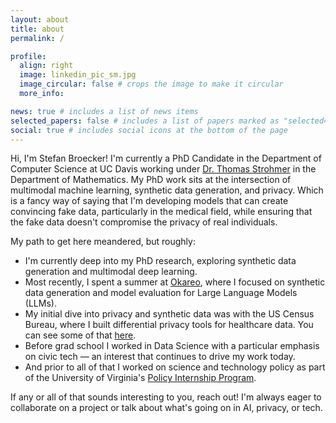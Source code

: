 ```yaml
---
layout: about
title: about
permalink: /

profile:
  align: right
  image: linkedin_pic_sm.jpg
  image_circular: false # crops the image to make it circular
  more_info:

news: true # includes a list of news items
selected_papers: false # includes a list of papers marked as "selected={true}"
social: true # includes social icons at the bottom of the page
---
```


Hi, I'm Stefan Broecker! I'm currently a PhD Candidate in the Department of Computer Science at UC Davis working under [Dr. Thomas Strohmer](https://www.math.ucdavis.edu/~strohmer/) in the Department of Mathematics. My PhD work sits at the intersection of multimodal machine learning, synthetic data generation, and privacy. Which is a fancy way of saying that I'm developing models that can create convincing fake data, particularly in the medical field, while ensuring that the fake data doesn't compromise the privacy of real individuals.

My path to get here meandered, but roughly:

- I'm currently deep into my PhD research, exploring synthetic data generation and multimodal deep learning.
- Most recently, I spent a summer at [Okareo](https://okareo.com/), where I focused on synthetic data generation and model evaluation for Large Language Models (LLMs).
- My initial dive into privacy and synthetic data was with the US Census Bureau, where I built differential privacy tools for healthcare data. You can see some of that [here](https://htmlpreview.github.io/?https://raw.githubusercontent.com/SBroecker/cif/main/Privacy%20Models%20for%20EHealth%20-%20Intro%20and%20Scope.html).
- Before grad school I worked in Data Science with a particular emphasis on civic tech — an interest that continues to drive my work today.
- And prior to all of that I worked on science and technology policy as part of the University of Virginia's [Policy Internship Program](https://engineering.virginia.edu/offices-programs/policy-internship-program).

If any or all of that sounds interesting to you, reach out! I'm always eager to collaborate on a project or talk about what's going on in AI, privacy, or tech.